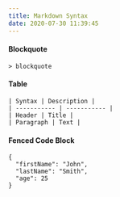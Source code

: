 ```yaml
---
title: Markdown Syntax
date: 2020-07-30 11:39:45
---
```


#### Blockquote
```
> blockquote

```
#### Table
```
| Syntax | Description |
| ----------- | ----------- |
| Header | Title |
| Paragraph | Text |

```

#### Fenced Code Block

```
{
  "firstName": "John",
  "lastName": "Smith",
  "age": 25
}
```


